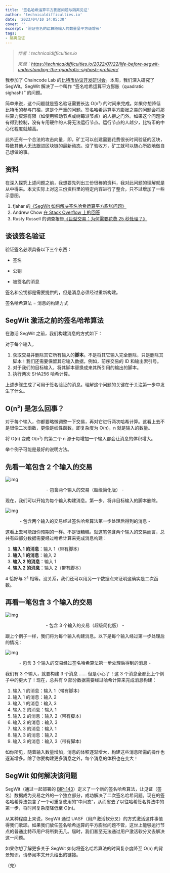 ```yaml
---
title: '签名哈希运算平方膨胀问题与隔离见证'
author: 'technicaldifficulties.io'
date: '2023/04/10 14:05:30'
cover: ''
excerpt: '验证签名的运算随输入的数量呈平方级增长'
tags:
- 隔离见证
---
```



> *作者：technicaldifficulties.io*
> 
> *来源：<https://technicaldifficulties.io/2022/07/22/life-before-segwit-understanding-the-quadratic-sighash-problem/>*



我参加了 Chaincode Lab 的[比特币协议开发研讨会](https://learning.chaincode.com/)。本周，我们深入研究了 SegWit。SegWit 解决了一个叫作 “签名哈希运算平方膨胀（quadratic sighash）” 的问题。

简单来说，这个问题就是签名验证需要长达 O(n²) 的时间来完成。如果你想降低比特币的参与门槛，这是个严重的问题。签名哈希运算平方膨胀之类的问题会将那些算力资源有限（如使用移动节点或树莓派节点）的人拒之门外。如果这个问题没有得到控制，没有专用硬件的人将无法运行节点。运行节点的人越少，比特币的中心化程度就越高。

此外还有一个合法的攻击向量，即，矿工可以创建需要花费很长时间验证的区块，导致其他人无法跟进区块链的最新动态。没了验收方，矿工就可以随心所欲地做自己想做的事。

## 资料

在深入探究上述问题之前，我想要先列出三份很棒的资料，我对此问题的理解就是从中得来。本文实际上对这三份资料里的特定内容进行了整合，只不过增加了一些示意图。

1. fjahar 的[《SegWit 如何解决签名哈希运算平方膨胀问题》](https://fjahr.com/posts/how-segwit-solved-the-quadratic-sighash-problem/)
2. Andrew Chow [在 Stack Overflow 上的回答](https://bitcoin.stackexchange.com/questions/87647/what-is-the-on2-signature-hashing-problem-and-how-does-segwit-solves-it)
3. Rusty Russell 的调查报告[《巨型交易：为何需要花费 25 秒处理？》](https://rusty.ozlabs.org/?p=522)

## 谈谈签名验证

验证签名必须具备以下三个东西：

- 签名

- 公钥

- 被签名的消息

签名和公钥都是需要提供的，但是消息必须经过重新构建。

签名哈希算法 = 消息的构建方式

## SegWit 激活之前的签名哈希算法

在激活 SegWit 之前，我们构建消息的方式如下：

对于每个输入，

1. 获取交易并删除其它所有输入的**脚本**。不是将其它输入完全删除，只是删除其脚本！我们还需要保留其它输入数据，例如，前序交易的 ID 和输出索引号。
2. 对于我们的目标输入，将其脚本替换成来其所引用的输出的脚本。
3. 执行两次 SHA256 哈希计算。

上述步骤生成了可用于签名验证的消息。理解这个问题的关键在于关注第一步中发生了什么。

## O(n²) 是怎么回事？

对于每个输入，你都要略微调整一下交易，再对它进行两次哈希计算。这看上去不是很像二次函数，更像是线性函数，即复杂度为 O(n)，n 就是输入的数量。

将 O(n) 变成 O(n²) 的第二个 n 源于每增加一个输入都会让消息的体积增大。

举个例子可能是最好的说明方法。

## 先看一笔包含 2 个输入的交易

![img](../images/life-before-segwit-understanding-the-quadratic-sighash-problem/Screen-Shot-2022-07-22-at-2.26.24-PM.png)

<p style="text-align:center">- 包含两个输入的交易（超级简化版） -</p>


现在，我们可以开始为每个输入构建消息。第一步，将非目标输入的脚本删除。

![img](../images/life-before-segwit-understanding-the-quadratic-sighash-problem/Screen-Shot-2022-07-22-at-2.28.27-PM.png)

<p style="text-align:center">- 包含两个输入的交易经过签名哈希算法第一步处理后得到的消息 -</p>


这看上去可能跟你预期的一样。不是很糟糕。就这笔包含两个输入的交易而言，总共有四部分数据需要经过哈希计算来完成消息构建：

1. **输入 1 的消息**：输入 1（带有脚本）
2. **输入 1 的消息**：输入 2
3. **输入 2 的消息**：输入 1
4. **输入 2 的消息**：输入 2（带有脚本）

4 恰好与 2² 相等。没关系，我们还可以用另一个数据点来证明这确实是二次函数。

## 再看一笔包含 3 个输入的交易

![img](../images/life-before-segwit-understanding-the-quadratic-sighash-problem/Screen-Shot-2022-07-22-at-2.34.01-PM.png)

<p style="text-align:center">- 包含 3 个输入的交易（超级简化版） -</p>


跟上个例子一样，我们将为每个输入构建消息。以下是每个输入经过第一步处理后的情况：

![img](../images/life-before-segwit-understanding-the-quadratic-sighash-problem/Screen-Shot-2022-07-22-at-2.36.26-PM.png)

<p style="text-align:center">- 包含 3 个输入的交易经过签名哈希算法第一步处理后得到的消息 -</p>


我们有 3 个输入，就要构建 3 个消息 …… 但是小心了！这 3 个消息全都比上个例子中的更大了！现在，总共有 9 部分数据需要经过哈希计算来完成消息构建：

1. 输入 1 的消息：输入 1（带有脚本）
2. 输入 1 的消息：输入 2
3. 输入 1 的消息：输入 3
4. 输入 2 的消息：输入 1
5. 输入 2 的消息：输入 2（带有脚本）
6. 输入 2 的消息：输入 3
7. 输入 3 的消息：输入 1
8. 输入 3 的消息：输入 2
9. 输入 3 的消息：输入 3（带有脚本）

如你所见，随着输入数量增加，消息的体积逐渐增大，构建这些消息所需的操作也逐渐增多。除了你要构建更多消息之外，每个消息的体积也在变大！

## SegWit 如何解决该问题

SegWit（通过一起部署的 [BIP-143](https://github.com/bitcoin/bips/blob/master/bip-0143.mediawiki)）定义了一个新的签名哈希算法，让见证（签名）数据成为交易之外的一个独立部分，成功解决了二次签名哈希问题。现在的签名哈希算法包含了一个可重复使用的“中间态”，从而省去了以往哈希签名算法中的第一步，将时间复杂度降低至 O(n)。

从某种程度上来说，SegWit 通过 UASF（用户激活软分叉）的方式激活这件事值得我们歌颂。如果我们放任签名哈希运算的平方膨胀问题不管，这世上能够运行节点的普通比特币用户将所剩无几。届时，我们甚至无法通过用户激活软分叉去解决这一问题。

如果你想了解更多关于 SegWit 如何将签名哈希算法的时间复杂度降至 O(n) 的背景知识，请参阅本文开头给出的链接。

（完）